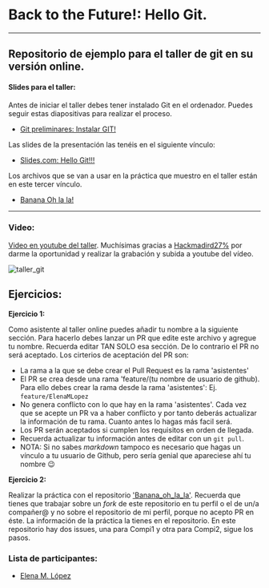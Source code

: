 # Back to the Future!: Hello Git.
---

## Repositorio de ejemplo para el taller de git en su versión online.

#### Slides para el taller:

Antes de iniciar el taller debes tener instalado Git en el ordenador. Puedes seguir estas diapositivas para realizar el proceso. 

- [Git preliminares: Instalar GIT!](https://slides.com/elenam-lopez/taller-de-introduccion-a-git-y-github)

Las slides de la presentación las tenéis en el siguiente vínculo:

- [Slides.com: Hello Git!!!](https://slides.com/elenam-lopez/no-liarla-parda-con-git-x-6b204c)

Los archivos que se van a usar en la práctica que muestro en el taller están en este tercer vínculo.

- [Banana Oh la la!](https://github.com/ElenaMLopez/Banana_oh_la_la)

---

### Video:
[Video en youtube del taller](https://www.youtube.com/watch?v=cLS9uXZQ51o&t=8081s). Muchísimas gracias a [Hackmadird27%](https://hackmadrid.org/) por darme la oportunidad y realizar la grabación y subida a youtube del vídeo.

![taller_git](https://user-images.githubusercontent.com/27022503/87249823-af4aad00-c461-11ea-941d-7a259b824fac.png)


## Ejercicios:

**Ejercicio 1:**

Como asistente al taller online puedes añadir tu nombre a la siguiente sección. Para hacerlo debes lanzar un PR que edite este archivo y agregue tu nombre. Recuerda editar TAN SOLO esa sección. De lo contrario el PR no será aceptado. Los cirterios de aceptación del PR son:

- La rama a la que se debe crear el Pull Request es la rama 'asistentes'
- El PR se crea desde una rama 'feature/(tu nombre de usuario de github). Para ello debes crear la rama desde la rama 'asistentes': 
  Ej. `feature/ElenaMLopez`
- No genera conflicto con lo que hay en la rama 'asistentes'. Cada vez que se acepte un PR va a haber conflicto y por tanto deberás actualizar la información de tu rama. Cuanto antes lo hagas más facil será. 
- Los PR serán aceptados si cumplen los requisitos en orden de llegada. 
- Recuerda actualizar tu información antes de editar con un `git pull`.
- NOTA: Si no sabes *markdown* tampoco es necesario que hagas un vínculo a tu usuario de Github, pero sería genial que apareciese ahí tu nombre :wink:

**Ejercicio 2:**

Realizar la práctica con el repositorio ['Banana_oh_la_la'](https://github.com/ElenaMLopez/Banana_oh_la_la/tree/master). Recuerda que tienes que trabajar sobre un *fork* de este repositorio en tu perfil o el de un/a compañer@ y no sobre el repositorio de mi perfil, porque no acepto PR en éste. La información de la práctica la tienes en el repositorio. En este repositorio hay dos issues, una para Compi1 y otra para Compi2, sigue los pasos.


### Lista de participantes:

- [Elena M. López](https://github.com/ElenaMLopez)
